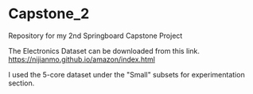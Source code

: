 # Capstone_2
Repository for my 2nd Springboard Capstone Project

The Electronics Dataset can be downloaded from this link.
https://nijianmo.github.io/amazon/index.html

I used the 5-core dataset under the "Small" subsets for experimentation section.

